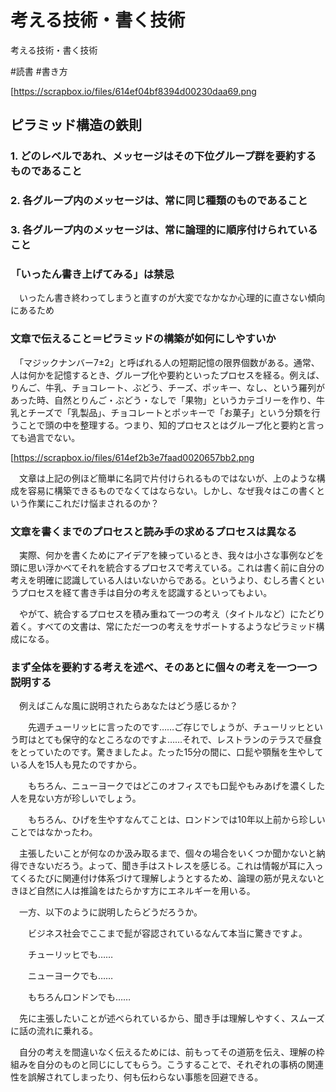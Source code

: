 # 考える技術・書く技術
考える技術・書く技術

#読書 #書き方

[https://scrapbox.io/files/614ef04bf8394d00230daa69.png



## ピラミッド構造の鉄則

### 1. どのレベルであれ、メッセージはその下位グループ群を要約するものであること

### 2. 各グループ内のメッセージは、常に同じ種類のものであること

### 3. 各グループ内のメッセージは、常に論理的に順序付けられていること



### 「いったん書き上げてみる」は禁忌

　いったん書き終わってしまうと直すのが大変でなかなか心理的に直さない傾向にあるため



### 文章で伝えること＝ピラミッドの構築が如何にしやすいか

　「マジックナンバー7±2」と呼ばれる人の短期記憶の限界個数がある。通常、人は何かを記憶するとき、グループ化や要約といったプロセスを経る。例えば、りんご、牛乳、チョコレート、ぶどう、チーズ、ポッキー、なし、という羅列があった時、自然とりんご・ぶどう・なしで「果物」というカテゴリーを作り、牛乳とチーズで「乳製品」、チョコレートとポッキーで「お菓子」という分類を行うことで頭の中を整理する。つまり、知的プロセスとはグループ化と要約と言っても過言でない。

[https://scrapbox.io/files/614ef2b3e7faad0020657bb2.png



　文章は上記の例ほど簡単に名詞で片付けられるものではないが、上のような構成を容易に構築できるものでなくてはならない。しかし、なぜ我々はこの書くという作業にこれだけ悩まされるのか？



### 文章を書くまでのプロセスと読み手の求めるプロセスは異なる

　実際、何かを書くためにアイデアを練っているとき、我々は小さな事例などを頭に思い浮かべてそれを統合するプロセスで考えている。これは書く前に自分の考えを明確に認識している人はいないからである。というより、むしろ書くというプロセスを経て書き手は自分の考えを認識するといってもよい。

　やがて、統合するプロセスを積み重ねて一つの考え（タイトルなど）にたどり着く。すべての文書は、常にただ一つの考えをサポートするようなピラミッド構成になる。



### まず全体を要約する考えを述べ、そのあとに個々の考えを一つ一つ説明する

　例えばこんな風に説明されたらあなたはどう感じるか？

　　先週チューリッヒに言ったのです……ご存じでしょうが、チューリッヒという町はとても保守的なところなのですよ……それで、レストランのテラスで昼食をとっていたのです。驚きましたよ。たった15分の間に、口髭や顎鬚を生やしている人を15人も見たのですから。

　　もちろん、ニューヨークではどこのオフィスでも口髭やもみあげを濃くした人を見ない方が珍しいでしょう。

　　もちろん、ひげを生やすなんてことは、ロンドンでは10年以上前から珍しいことではなかったわ。

　主張したいことが何なのか汲み取るまで、個々の場合をいくつか聞かないと納得できないだろう。よって、聞き手はストレスを感じる。これは情報が耳に入ってくるたびに関連付け体系づけて理解しようとするため、論理の筋が見えないときほど自然に人は推論をはたらかす方にエネルギーを用いる。

　一方、以下のように説明したらどうだろうか。

　　ビジネス社会でここまで髭が容認されているなんて本当に驚きですよ。

　　チューリッヒでも……

　　ニューヨークでも……

　　もちろんロンドンでも……

　先に主張したいことが述べられているから、聞き手は理解しやすく、スムーズに話の流れに乗れる。

　自分の考えを間違いなく伝えるためには、前もってその道筋を伝え、理解の枠組みを自分のものと同じにしてもらう。こうすることで、それぞれの事柄の関連性を誤解されてしまったり、何も伝わらない事態を回避できる。







